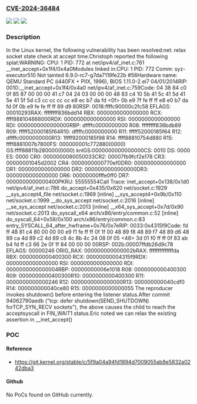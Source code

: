 ### [CVE-2024-36484](https://cve.mitre.org/cgi-bin/cvename.cgi?name=CVE-2024-36484)
![](https://img.shields.io/static/v1?label=Product&message=Linux&color=blue)
![](https://img.shields.io/static/v1?label=Version&message=34e41a031fd7%3C%207de00adc9bd0%20&color=brighgreen)
![](https://img.shields.io/static/v1?label=Vulnerability&message=n%2Fa&color=brighgreen)

### Description

In the Linux kernel, the following vulnerability has been resolved:net: relax socket state check at accept time.Christoph reported the following splat:WARNING: CPU: 1 PID: 772 at net/ipv4/af_inet.c:761 __inet_accept+0x1f4/0x4a0Modules linked in:CPU: 1 PID: 772 Comm: syz-executor510 Not tainted 6.9.0-rc7-g7da7119fe22b #56Hardware name: QEMU Standard PC (i440FX + PIIX, 1996), BIOS 1.11.0-2.el7 04/01/2014RIP: 0010:__inet_accept+0x1f4/0x4a0 net/ipv4/af_inet.c:759Code: 04 38 84 c0 0f 85 87 00 00 00 41 c7 04 24 03 00 00 00 48 83 c4 10 5b 41 5c 41 5d 41 5e 41 5f 5d c3 cc cc cc cc e8 ec b7 da fd <0f> 0b e9 7f fe ff ff e8 e0 b7 da fd 0f 0b e9 fe fe ff ff 89 d9 80RSP: 0018:ffffc90000c2fc58 EFLAGS: 00010293RAX: ffffffff836bdd14 RBX: 0000000000000000 RCX: ffff888104668000RDX: 0000000000000000 RSI: 0000000000000000 RDI: 0000000000000000RBP: dffffc0000000000 R08: ffffffff836bdb89 R09: fffff52000185f64R10: dffffc0000000000 R11: fffff52000185f64 R12: dffffc0000000000R13: 1ffff92000185f98 R14: ffff88810754d880 R15: ffff8881007b7800FS:  000000001c772880(0000) GS:ffff88811b280000(0000) knlGS:0000000000000000CS:  0010 DS: 0000 ES: 0000 CR0: 0000000080050033CR2: 00007fb9fcf2e178 CR3: 00000001045d2002 CR4: 0000000000770ef0DR0: 0000000000000000 DR1: 0000000000000000 DR2: 0000000000000000DR3: 0000000000000000 DR6: 00000000fffe0ff0 DR7: 0000000000000400PKRU: 55555554Call Trace: <TASK> inet_accept+0x138/0x1d0 net/ipv4/af_inet.c:786 do_accept+0x435/0x620 net/socket.c:1929 __sys_accept4_file net/socket.c:1969 [inline] __sys_accept4+0x9b/0x110 net/socket.c:1999 __do_sys_accept net/socket.c:2016 [inline] __se_sys_accept net/socket.c:2013 [inline] __x64_sys_accept+0x7d/0x90 net/socket.c:2013 do_syscall_x64 arch/x86/entry/common.c:52 [inline] do_syscall_64+0x58/0x100 arch/x86/entry/common.c:83 entry_SYSCALL_64_after_hwframe+0x76/0x7eRIP: 0033:0x4315f9Code: fd ff 48 81 c4 80 00 00 00 e9 f1 fe ff ff 0f 1f 00 48 89 f8 48 89 f7 48 89 d6 48 89 ca 4d 89 c2 4d 89 c8 4c 8b 4c 24 08 0f 05 <48> 3d 01 f0 ff ff 0f 83 ab b4 fd ff c3 66 2e 0f 1f 84 00 00 00 00RSP: 002b:00007ffdb26d9c78 EFLAGS: 00000246 ORIG_RAX: 000000000000002bRAX: ffffffffffffffda RBX: 0000000000400300 RCX: 00000000004315f9RDX: 0000000000000000 RSI: 0000000000000000 RDI: 0000000000000004RBP: 00000000006e1018 R08: 0000000000400300 R09: 0000000000400300R10: 0000000000400300 R11: 0000000000000246 R12: 0000000000000000R13: 000000000040cdf0 R14: 000000000040ce80 R15: 0000000000000055 </TASK>The reproducer invokes shutdown() before entering the listener status.After commit 94062790aedb ("tcp: defer shutdown(SEND_SHUTDOWN) forTCP_SYN_RECV sockets"), the above causes the child to reach the acceptsyscall in FIN_WAIT1 status.Eric noted we can relax the existing assertion in __inet_accept()

### POC

#### Reference
- https://git.kernel.org/stable/c/5f9a04a94fd1894d7009055ab8e5832a0242dba3

#### Github
No PoCs found on GitHub currently.

